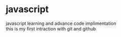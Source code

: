 # javascript
javascript learning and advance code implimentation
<br>this is my first intraction with git and github<br>

